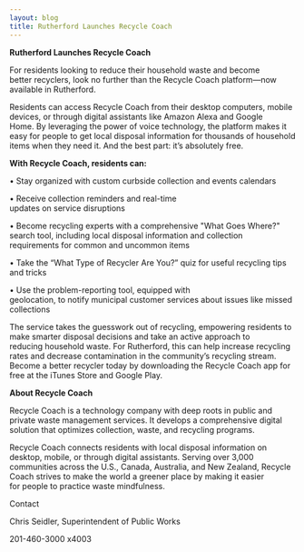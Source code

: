 ```yaml
---
layout: blog
title: Rutherford Launches Recycle Coach
---
```


**Rutherford Launches Recycle Coach** 

For residents looking to reduce their household waste and become better recyclers,
look no further than the Recycle Coach platform—now available in Rutherford.  

Residents can access Recycle Coach from their desktop computers, mobile devices, or through digital
assistants like Amazon Alexa and Google Home. By leveraging the power of voice technology, the
platform makes it easy for people to get local disposal information for thousands of household items
when they need it. And the best part: it’s absolutely free.  

**With Recycle Coach, residents can:**  

• Stay organized with custom curbside collection and events calendars 

• Receive collection reminders and real-time updates on service disruptions  

• Become recycling experts with a comprehensive &quot;What Goes Where?&quot; search tool, including
local disposal information and collection requirements for common and uncommon items 

• Take the “What Type of Recycler Are You?” quiz for useful recycling tips and tricks 

• Use the problem-reporting tool, equipped with geolocation, to notify municipal customer
services about issues like missed collections  

The service takes the guesswork out of recycling, empowering residents to make smarter disposal
decisions and take an active approach to reducing household waste. For Rutherford, this can help
increase recycling rates and decrease contamination in the community’s recycling stream. 
Become a better recycler today by downloading the Recycle Coach app for free at the iTunes
Store and Google Play. 

**About Recycle Coach** 

Recycle Coach is a technology company with deep roots in public and private waste management
services. It develops a comprehensive digital solution that optimizes collection, waste, and recycling
programs. 

Recycle Coach connects residents with local disposal information on desktop, mobile, or
through digital assistants. Serving over 3,000 communities across the U.S., Canada, Australia, and New
Zealand, Recycle Coach strives to make the world a greener place by making it easier
for people to practice waste mindfulness.  


Contact 

Chris Seidler, Superintendent of Public Works

201-460-3000 x4003
